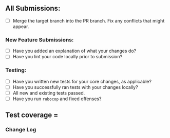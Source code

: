 ## All Submissions:

* [ ] Merge the target branch into the PR branch. Fix any conflicts that might appear.

### New Feature Submissions:

* [ ] Have you added an explanation of what your changes do?
* [ ] Have you lint your code locally prior to submission?

### Testing:

* [ ] Have you written new tests for your core changes, as applicable?
* [ ] Have you successfully ran tests with your changes locally?
* [ ] All new and existing tests passed.
* [ ] Have you run `rubocop` and fixed offenses?

**Test coverage** =
--------------------------------------------------------------------------------
### Change Log
